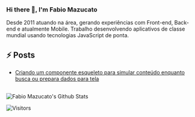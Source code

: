 ### Hi there 👋, I'm Fabio Mazucato

Desde 2011 atuando na área, gerando experiências com Front-end, Back-end e atualmente Mobile.
Trabalho desenvolvendo aplicativos de classe mundial usando tecnologias JavaScript de ponta.

## ⚡ Posts
* [Criando um componente esqueleto para simular conteúdo enquanto busca ou prepara dados para tela](https://fabiomazucato.medium.com/criando-um-componente-esqueleto-para-simular-conte%C3%BAdo-enquanto-busca-ou-prepara-dados-para-tela-15b2ff6cdf65)


##
![Fabio Mazucato's Github Stats](https://github-readme-stats.vercel.app/api?username=fabiomazucato&hide=["issues"]&show_icons=true)

![Visitors](https://api.visitorbadge.io/api/visitors?path=https%3A%2F%2Fgithub.com%fabiomazucato&countColor=%23263759&style=plastic)
